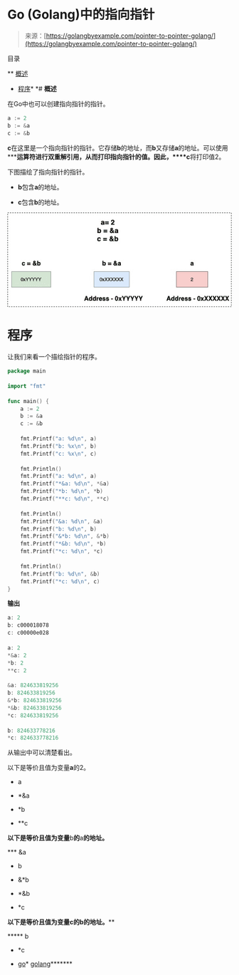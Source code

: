 <!--yml

分类：未分类

日期：2024-10-13 06:28:51

-->

# Go (Golang)中的指向指针

> 来源：[https://golangbyexample.com/pointer-to-pointer-golang/](https://golangbyexample.com/pointer-to-pointer-golang/)

目录

**   [概述](#Overview "Overview")

+   [程序](#Program "Program")*  *# **概述**

在Go中也可以创建指向指针的指针。

```go
a := 2
b := &a
c := &b
```

**c**在这里是一个指向指针的指针。它存储**b**的地址，而**b**又存储**a**的地址。可以使用*****运算符进行双重解引用，从而打印指向指针的值。因此，****c**将打印值2。

下图描绘了指向指针的指针。

+   **b**包含**a**的地址。

+   **c**包含**b**的地址。

![](img/648843d5f7bbd0caf2d036d24bddb2bd.png)

# **程序**

让我们来看一个描绘指针的程序。

```go
package main

import "fmt"

func main() {
	a := 2
	b := &a
	c := &b

	fmt.Printf("a: %d\n", a)
	fmt.Printf("b: %x\n", b)
	fmt.Printf("c: %x\n", c)

	fmt.Println()
	fmt.Printf("a: %d\n", a)
	fmt.Printf("*&a: %d\n", *&a)
	fmt.Printf("*b: %d\n", *b)
	fmt.Printf("**c: %d\n", **c)

	fmt.Println()
	fmt.Printf("&a: %d\n", &a)
	fmt.Printf("b: %d\n", b)
	fmt.Printf("&*b: %d\n", &*b)
	fmt.Printf("*&b: %d\n", *b)
	fmt.Printf("*c: %d\n", *c)

	fmt.Println()
	fmt.Printf("b: %d\n", &b)
	fmt.Printf("*c: %d\n", c)
}
```

**输出**

```go
a: 2
b: c000018078
c: c00000e028

a: 2
*&a: 2
*b: 2
**c: 2

&a: 824633819256
b: 824633819256
&*b: 824633819256
*&b: 824633819256
*c: 824633819256

b: 824633778216
*c: 824633778216
```

从输出中可以清楚看出。

以下是等价且值为变量**a**的2。

+   a

+   *&a

+   *b

+   **c

**以下是等价且值为变量**b**的**a**的地址。**

***   &a

+   b

+   &*b

+   *&b

+   *c

****以下是等价且值为变量**c**的**b**的地址。******

*****   b

+   *c

+   [go](https://golangbyexample.com/tag/go/)*   [golang](https://golangbyexample.com/tag/golang/)*******
